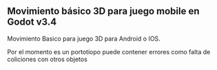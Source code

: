 ## Movimiento básico 3D para juego mobile en Godot v3.4
Movimiento Basico para juego 3D para Android o IOS.

Por el momento es un portotiopo puede contener errores como falta de coliciones con otros objetos 





